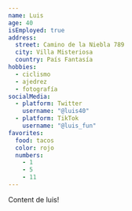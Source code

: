 ```yaml
---
name: Luis
age: 40
isEmployed: true
address:
  street: Camino de la Niebla 789
  city: Villa Misteriosa
  country: País Fantasía
hobbies:
  - ciclismo
  - ajedrez
  - fotografía
socialMedia:
  - platform: Twitter
    username: "@luis40"
  - platform: TikTok
    username: "@luis_fun"
favorites:
  food: tacos
  color: rojo
  numbers:
    - 1
    - 5
    - 11
---
```


Content de luis!
